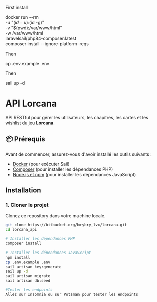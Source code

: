 First install

docker run --rm \
    -u "$(id -u):$(id -g)" \
    -v "$(pwd):/var/www/html" \
    -w /var/www/html \
    laravelsail/php84-composer:latest \
    composer install --ignore-platform-reqs

Then

cp .env.example .env

Then 


sail up -d


# API Lorcana

API RESTful pour gérer les utilisateurs, les chapitres, les cartes et les wishlist du jeu **Lorcana**.

## 📦 Prérequis

Avant de commencer, assurez-vous d'avoir installé les outils suivants :

- [Docker](https://www.docker.com/get-started) (pour exécuter Sail)
- [Composer](https://getcomposer.org/) (pour installer les dépendances PHP)
- [Node.js et npm](https://nodejs.org/) (pour installer les dépendances JavaScript)

## Installation

### 1. Cloner le projet

Clonez ce repository dans votre machine locale.

```bash
git clone https://bitbucket.org/brybry_lvx/lorcana.git
cd lorcana_api

# Installer les dépendances PHP
composer install

# Installer les dépendances JavaScript
npm install
cp .env.example .env
sail artisan key:generate
sail up -d
sail artisan migrate
sail artisan db:seed

#Tester les endpoints
Allez sur Insomnia ou sur Potsman pour tester les endpoints
